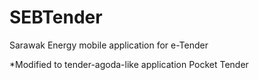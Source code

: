 # SEBTender
Sarawak Energy mobile application for e-Tender

*Modified to tender-agoda-like application Pocket Tender
